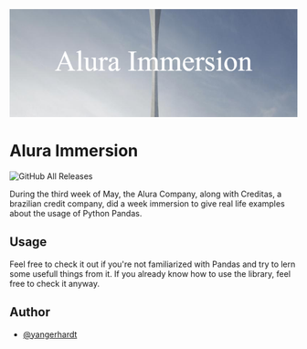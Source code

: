 ![logo](https://raw.githubusercontent.com/Yangerhardt/Alura_Immersion/main/Immersion/Alura_Immersion.png)

# Alura Immersion
![GitHub All Releases](https://img.shields.io/github/last-commit/Yangerhardt/Alura_Immersion?logo=GitHub)


During the third week of May, the Alura Company, along with Creditas, a brazilian credit company, did a week immersion to give real life examples about the usage of Python Pandas.

## Usage

Feel free to check it out if you're not familiarized with Pandas and try to lern some usefull things from it. If you already know how to use the library, feel free to check it anyway.

## Author

- [@yangerhardt](https://www.github.com/Yangerhardt)
